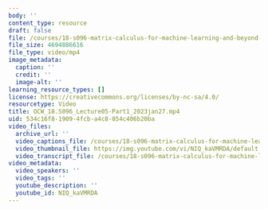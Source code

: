 ```yaml
---
body: ''
content_type: resource
draft: false
file: /courses/18-s096-matrix-calculus-for-machine-learning-and-beyond-january-iap-2023/ocw_18s096_lecture05-part1_2023jan27_360p_16_9.mp4
file_size: 4694886616
file_type: video/mp4
image_metadata:
  caption: ''
  credit: ''
  image-alt: ''
learning_resource_types: []
license: https://creativecommons.org/licenses/by-nc-sa/4.0/
resourcetype: Video
title: OCW_18.S096_Lecture05-Part1_2023jan27.mp4
uid: 534c16f8-1909-4fcb-a4c8-054c406b20ba
video_files:
  archive_url: ''
  video_captions_file: /courses/18-s096-matrix-calculus-for-machine-learning-and-beyond-january-iap-2023/1la0nVHwuCwrUO5Ov3gjJOWIAmzMtbR4B_transcript.webvtt
  video_thumbnail_file: https://img.youtube.com/vi/NIQ_kaVMRDA/default.jpg
  video_transcript_file: /courses/18-s096-matrix-calculus-for-machine-learning-and-beyond-january-iap-2023/1la0nVHwuCwrUO5Ov3gjJOWIAmzMtbR4B_transcript.pdf
video_metadata:
  video_speakers: ''
  video_tags: ''
  youtube_description: ''
  youtube_id: NIQ_kaVMRDA
---
```

